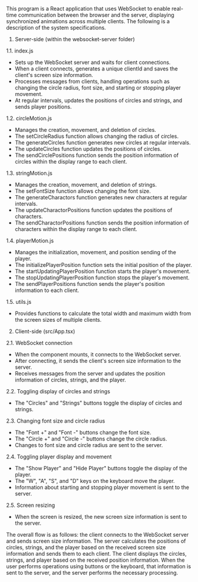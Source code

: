 This program is a React application that uses WebSocket to enable real-time communication between the browser and the server, displaying synchronized animations across multiple clients.
The following is a description of the system specifications.


1. Server-side (within the websocket-server folder)

1.1. index.js
- Sets up the WebSocket server and waits for client connections.
- When a client connects, generates a unique clientId and saves the client's screen size information.
- Processes messages from clients, handling operations such as changing the circle radius, font size, and starting or stopping player movement.
- At regular intervals, updates the positions of circles and strings, and sends player positions.

1.2. circleMotion.js
- Manages the creation, movement, and deletion of circles.
- The setCircleRadius function allows changing the radius of circles.
- The generateCircles function generates new circles at regular intervals.
- The updateCircles function updates the positions of circles.
- The sendCirclePositions function sends the position information of circles within the display range to each client.

1.3. stringMotion.js
- Manages the creation, movement, and deletion of strings.
- The setFontSize function allows changing the font size.
- The generateCharactors function generates new characters at regular intervals.
- The updateCharactorPositions function updates the positions of characters.
- The sendCharactorPositions function sends the position information of characters within the display range to each client.

1.4. playerMotion.js
- Manages the initialization, movement, and position sending of the player.
- The initializePlayerPosition function sets the initial position of the player.
- The startUpdatingPlayerPosition function starts the player's movement.
- The stopUpdatingPlayerPosition function stops the player's movement.
- The sendPlayerPositions function sends the player's position information to each client.

1.5. utils.js
- Provides functions to calculate the total width and maximum width from the screen sizes of multiple clients.


2. Client-side (src/App.tsx)

2.1. WebSocket connection
- When the component mounts, it connects to the WebSocket server.
- After connecting, it sends the client's screen size information to the server.
- Receives messages from the server and updates the position information of circles, strings, and the player.

2.2. Toggling display of circles and strings
- The "Circles" and "Strings" buttons toggle the display of circles and strings.

2.3. Changing font size and circle radius
- The "Font +" and "Font -" buttons change the font size.
- The "Circle +" and "Circle -" buttons change the circle radius.
- Changes to font size and circle radius are sent to the server.

2.4. Toggling player display and movement
- The "Show Player" and "Hide Player" buttons toggle the display of the player.
- The "W", "A", "S", and "D" keys on the keyboard move the player.
- Information about starting and stopping player movement is sent to the server.

2.5. Screen resizing
- When the screen is resized, the new screen size information is sent to the server.


The overall flow is as follows: the client connects to the WebSocket server and sends screen size information.
The server calculates the positions of circles, strings, and the player based on the received screen size information and sends them to each client.
The client displays the circles, strings, and player based on the received position information.
When the user performs operations using buttons or the keyboard, that information is sent to the server, and the server performs the necessary processing.